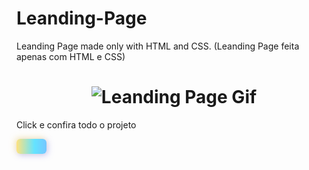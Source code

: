# Leanding-Page
Leanding Page made only with HTML and CSS. (Leanding Page feita apenas com HTML e CSS)
 <h1 align="center"> 
  <img alt="Leanding Page Gif" title="#shift_alt" src="./assets/leading.gif" />
</h1>

<p>Click e confira todo o projeto </p> <a href="https://luiszkm.github.io/Leanding-Page/" target="_blank"><button style= "
  animation: 1.5s ease infinite alternate running shimmer;
  background: linear-gradient(90deg, #FFE27D 0%, #64E3FF 30%, #9192FF 85%);
  background-size: 200% 100%;
  border: none;
	border-radius: 6px;
  box-shadow: -2px -2px 10px rgba(255, 227, 126, 0.5), 2px 2px 10px rgba(144, 148, 255, 0.5);
  color: #170F1E;
  cursor: pointer;
	font-family: 'Inter', sans-serif;
  font-size: 16px;
	font-weight: 670;
  line-height: 24px;
  overflow: hidden;
  padding: 12px 24px;
  position: relative;
  text-decoration: none;
  transition: 0.2s;
  "
  Click me
  <svg width="79" height="46" viewBox="0 0 79 46" fill="none" xmlns="http://www.w3.org/2000/svg">
  <g filter="url(#filter0_f_618_1123)">
    <path d="M42.9 2H76.5L34.5 44H2L42.9 2Z" fill="url(#paint0_linear_618_1123)"/>
  </g>
  <defs>
    <filter id="filter0_f_618_1123" x="0" y="0" width="78.5" height="46" filterUnits="userSpaceOnUse" color-interpolation-filters="sRGB">
      <feFlood flood-opacity="0" result="BackgroundImageFix"/>
      <feBlend mode="normal" in="SourceGraphic" in2="BackgroundImageFix" result="shape"/>
      <feGaussianBlur stdDeviation="1" result="effect1_foregroundBlur_618_1123"/>
    </filter>
    <linearGradient id="paint0_linear_618_1123" x1="76.5" y1="2.00002" x2="34.5" y2="44" gradientUnits="userSpaceOnUse">
      <stop stop-color="white" stop-opacity="0.6"/>
      <stop offset="1" stop-color="white" stop-opacity="0.05"/>
    </linearGradient>
  </defs>
</svg>
</button></a>
